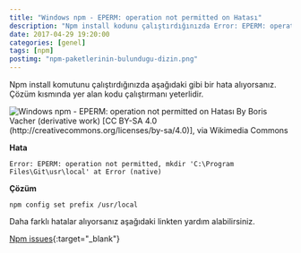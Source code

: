 ```yaml
---
title: "Windows npm - EPERM: operation not permitted on Hatası"
description: "Npm install kodunu çalıştırdığınızda Error: EPERM: operation not permitted şekilde hatanın çözümü.."
date: 2017-04-29 19:20:00
categories: [genel]
tags: [npm]
postimg: "npm-paketlerinin-bulundugu-dizin.png"
---
```


Npm install komutunu çalıştırdığınızda aşağıdaki gibi bir hata alıyorsanız. Çözüm kısmında yer alan kodu çalıştırmanı yeterlidir. 

![Windows npm - EPERM: operation not permitted on Hatası By Boris Vacher (derivative work) [CC BY-SA 4.0 (http://creativecommons.org/licenses/by-sa/4.0)], via Wikimedia Commons](https://ahmetcadirci.com.tr/images/npm-paketlerinin-bulundugu-dizin.png "Windows npm - EPERM: operation not permitted on Hatası")


**Hata**

```
Error: EPERM: operation not permitted, mkdir 'C:\Program Files\Git\usr\local' at Error (native)
```

**Çözüm**

```
npm config set prefix /usr/local
```

Daha farklı hatalar alıyorsanız aşağıdaki linkten yardım alabilirsiniz.


[Npm issues](https://github.com/npm/npm/issues){:target="_blank"}